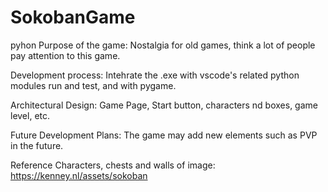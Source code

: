 # SokobanGame
pyhon
Purpose of the game:
Nostalgia for old games, think a lot of people pay attention to this game.

Development process:
Intehrate the .exe with vscode's related python modules run and test, and with pygame.

Architectural Design:
Game Page, Start button, characters nd boxes, game level, etc.

Future Development Plans:
The game may add new elements such as PVP in the future.

Reference
Characters, chests and walls of image: https://kenney.nl/assets/sokoban
